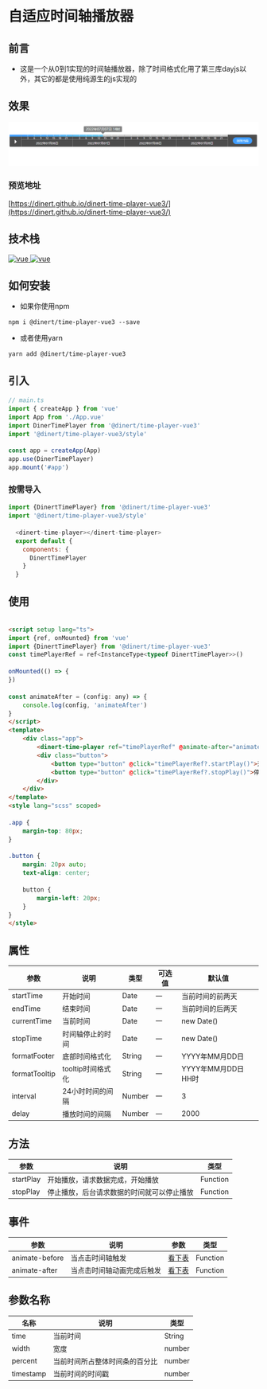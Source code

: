 # 自适应时间轴播放器

## 前言
- 这是一个从0到1实现的时间轴播放器，除了时间格式化用了第三库dayjs以外，其它的都是使用纯源生的js实现的
## 效果
![image](/src/assets/gif/time-player.gif)

### 预览地址
[https://dinert.github.io/dinert-time-player-vue3/](https://dinert.github.io/dinert-time-player-vue3/)

## 技术栈
<a href="https://github.com/vuejs/vue/tree/v3.3.4">
  <img src="https://img.shields.io/badge/vue-3.3.4-brightgreen" alt="vue">
</a>
<a href="https://dayjs.gitee.io/zh-CN/">
  <img src="https://img.shields.io/badge/dayjs-1.11.3-brightgreen" alt="vue">
</a>

## 如何安装
* 如果你使用npm
```shell
npm i @dinert/time-player-vue3 --save
```
* 或者使用yarn
```shell
yarn add @dinert/time-player-vue3
```

## 引入
```js
// main.ts
import { createApp } from 'vue'
import App from './App.vue'
import DinerTimePlayer from '@dinert/time-player-vue3'
import '@dinert/time-player-vue3/style'

const app = createApp(App)
app.use(DinerTimePlayer)
app.mount('#app')

```

### 按需导入
```js
import {DinertTimePlayer} from '@dinert/time-player-vue3'
import '@dinert/time-player-vue3/style'

  <dinert-time-player></dinert-time-player>
  export default {
    components: {
      DinertTimePlayer
    }
  }

```

## 使用
```html

<script setup lang="ts">
import {ref, onMounted} from 'vue'
import {DinertTimePlayer} from '@dinert/time-player-vue3'
const timePlayerRef = ref<InstanceType<typeof DinertTimePlayer>>()

onMounted(() => {
})

const animateAfter = (config: any) => {
    console.log(config, 'animateAfter')
}
</script>
<template>
    <div class="app">
        <dinert-time-player ref="timePlayerRef" @animate-after="animateAfter"/>
        <div class="button">
            <button type="button" @click="timePlayerRef?.startPlay()">开始播放</button>
            <button type="button" @click="timePlayerRef?.stopPlay()">停止播放</button>
        </div>
    </div>
</template>
<style lang="scss" scoped>

.app {
    margin-top: 80px;
}

.button {
    margin: 20px auto;
    text-align: center;

    button {
        margin-left: 20px;
    }
}
</style>

```

## 属性
| 参数          | 说明              | 类型   | 可选值 | 默认值              |
| ------------- | ----------------- | ------ | ------ | ------------------- |
| startTime     | 开始时间          | Date   | 一     | 当前时间的前两天    |
| endTime       | 结束时间          | Date   | 一     | 当前时间的后两天    |
| currentTime   | 当前时间          | Date   | 一     | new Date()          |
| stopTime      | 时间轴停止的时间  | Date   | 一     | new Date()          |
| formatFooter  | 底部时间格式化    | String | 一     | YYYY年MM月DD日      |
| formatTooltip | tooltip时间格式化 | String | 一     | YYYY年MM月DD日 HH时 |
| interval      | 24小时时间的间隔  | Number | 一     | 3                   |
| delay         | 播放时间的间隔    | Number | 一     | 2000                |
## 方法
| 参数      | 说明                                       | 类型     |
| --------- | ------------------------------------------ | -------- |
| startPlay | 开始播放，请求数据完成，开始播放           | Function |
| stopPlay  | 停止播放，后台请求数据的时间就可以停止播放 | Function |


## 事件
| 参数           | 说明                       | 参数   | 类型     |
| -------------- | -------------------------- | ------ | -------- |
| animate-before | 当点击时间轴触发           | [看下表](./README.md#参数名称) | Function |
| animate-after  | 当点击时间轴动画完成后触发 | [看下表](./README.md#参数名称) | Function |

## 参数名称
| 名称      | 说明                           | 类型   |
| --------- | ------------------------------ | ------ |
| time      | 当前时间                       | String |
| width     | 宽度                           | number |
| percent   | 当前时间所占整体时间条的百分比 | number |
| timestamp | 当前时间的时间戳               | number |



